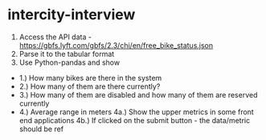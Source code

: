 # intercity-interview

1. Access the API data  - https://gbfs.lyft.com/gbfs/2.3/chi/en/free_bike_status.json
2. Parse it to the tabular format 
3. Use Python-pandas and show
  - 1.) How many bikes are there in the system 
  - 2.) How many of them are there currently?
  - 3.) How many of them are disabled and how many of them are reserved currently 
  - 4.) Average range in meters
		4a.) Show the upper metrics in some front end applications 
		4b.) If clicked on the submit button - the data/metric should be ref
